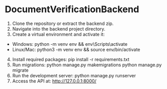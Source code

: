 # DocumentVerificationBackend
1. Clone the repository or extract the backend zip.
2. Navigate into the backend project directory.
3. Create a virtual environment and activate it:
 - Windows: python -m venv env && env\Scripts\activate
 - Linux/Mac: python3 -m venv env && source env/bin/activate
4. Install required packages:
 pip install -r requirements.txt
5. Run migrations:
 python manage.py makemigrations
 python manage.py migrate
6. Run the development server:
 python manage.py runserver
7. Access the API at: http://127.0.0.1:8000/
